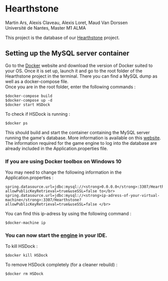 # Hearthstone
Martin Ars, Alexis Claveau, Alexis Loret, Maud Van Dorssen</br>
Université de Nantes, Master M1 ALMA

This project is the database of our [Hearthstone](https://github.com/Decator/Hearthstone) project.

## Setting up the MySQL server container
Go to the [Docker](https://www.docker.com/get-started) website and download the version of Docker suited to your OS.
Once it is set up, launch it and go to the root folder of the Hearthstone project in the terminal.
There you can find a MySQL dump as well as a docker-compose file. </br>
Once you are in the root folder, enter the following commands : </br>
```
$docker-compose build 
$docker-compose up -d
$docker start HSDock 
```
To check if HSDock is running :
```
$docker ps
```
This should build and start the container containing the MySQL server running the game's database. More information is available on this [website](https://runbook.readthedocs.io/en/latest/install_docker_compose/).
The information required for the game engine to log into the database are already included in the Application.properties file. </br>

### If you are using Docker toolbox on Windows 10
You may need to change the following information in the Application.properties :
```
spring.datasource.url=jdbc:mysql://<strong>0.0.0.0</strong>:3307/Hearthstone?allowPublicKeyRetrieval=true&useSSL=false to</br>
spring.datasource.url=jdbc:mysql://<strong>ip-adress-of-your-virtual-machine</strong>:3307/Hearthstone?allowPublicKeyRetrieval=true&useSSL=false </br>
```
You can find this ip-adress by using the following command :
```
$docker-machine ip
``` 

### You can now start the [engine](https://github.com/Decator/Hearthstone/tree/master/Engine) in your IDE.

To kill HSDock : 
```
$docker kill HSDock
```
To remove HSDock completely (for a cleaner rebuild) : 
```
$docker rm HSDock
```
